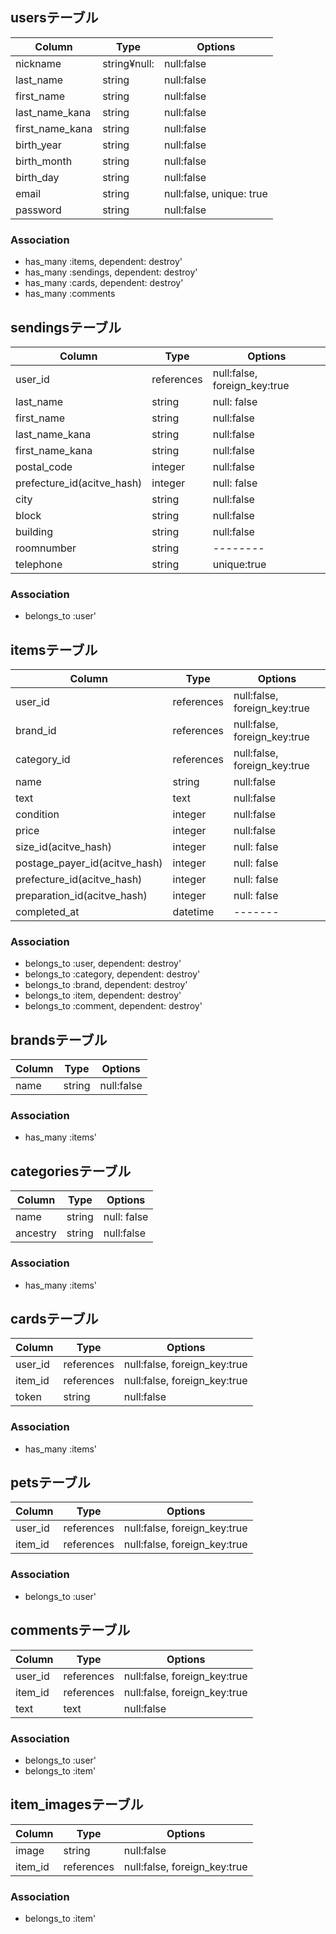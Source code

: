 ## usersテーブル

|Column|Type|Options|
|------|----|-------|
|nickname|string¥null:|null:false|
|last_name|string|null:false|
|first_name|string|null:false|
|last_name_kana|string|null:false|
|first_name_kana|string|null:false|
|birth_year|string|null:false|
|birth_month|string|null:false|
|birth_day|string|null:false|
|email|string|null:false, unique: true|
|password|string|null:false|


### Association
- has_many :items, dependent: destroy'
- has_many :sendings, dependent: destroy'
- has_many :cards, dependent: destroy'
- has_many :comments

## sendingsテーブル

|Column|Type|Options|
|------|----|-------|
|user_id|references|null:false, foreign_key:true|
|last_name|string|null: false|
|first_name|string|null:false|
|last_name_kana|string|null:false|
|first_name_kana|string|null:false|
|postal_code|integer|null:false|
|prefecture_id(acitve_hash)|integer|null: false|
|city|string|null:false|
|block|string|null:false|
|building|string|null:false|
|roomnumber|string|--------|
|telephone|string|unique:true|

### Association
- belongs_to :user'


## itemsテーブル

|Column|Type|Options|
|------|----|-------|
|user_id|references|null:false, foreign_key:true|
|brand_id|references|null:false, foreign_key:true|
|category_id|references|null:false, foreign_key:true|
|name|string|null:false|
|text|text|null:false|
|condition|integer|null:false|
|price|integer|null:false|
|size_id(acitve_hash)|integer|null: false|
|postage_payer_id(acitve_hash)|integer|null: false|
|prefecture_id(acitve_hash)|integer|null: false|
|preparation_id(acitve_hash)|integer|null: false|
|completed_at|datetime|-------|


### Association
- belongs_to :user, dependent: destroy'
- belongs_to :category, dependent: destroy'
- belongs_to :brand, dependent: destroy'
- belongs_to :item, dependent: destroy'
- belongs_to :comment, dependent: destroy'


## brandsテーブル

|Column|Type|Options|
|------|----|-------|
|name|string|null:false|

### Association
- has_many :items'


## categoriesテーブル
|Column|Type|Options|
|------|----|-------|
|name|string|null: false|
|ancestry|string|null:false|

### Association
- has_many :items'


## cardsテーブル
|Column|Type|Options|
|------|----|-------|
|user_id|references|null:false, foreign_key:true|
|item_id|references|null:false, foreign_key:true|
|token|string|null:false|

### Association
- has_many :items'


## petsテーブル
|Column|Type|Options|
|------|----|-------|
|user_id|references|null:false, foreign_key:true|
|item_id|references|null:false, foreign_key:true|

### Association
- belongs_to :user'

## commentsテーブル
|Column|Type|Options|
|------|----|-------|
|user_id|references|null:false, foreign_key:true|
|item_id|references|null:false, foreign_key:true|
|text|text|null:false|

### Association
- belongs_to :user'
- belongs_to :item'

## item_imagesテーブル
|Column|Type|Options|
|------|----|-------|
|image|string|null:false|
|item_id|references|null:false, foreign_key:true|

### Association
- belongs_to :item'